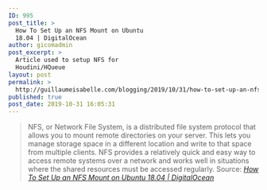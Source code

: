 ```yaml
---
ID: 995
post_title: >
  How To Set Up an NFS Mount on Ubuntu
  18.04 | DigitalOcean
author: gicomadmin
post_excerpt: >
  Article used to setup NFS for
  Houdini/HQueue
layout: post
permalink: >
  http://guillaumeisabelle.com/blogging/2019/10/31/how-to-set-up-an-nfs-mount-on-ubuntu-18-04-digitalocean/
published: true
post_date: 2019-10-31 16:05:31
---
```

> NFS, or Network File System, is a distributed file system protocol that allows you to mount remote directories on your server. This lets you manage storage space in a different location and write to that space from multiple clients. NFS provides a relatively quick and easy way to access remote systems over a network and works well in situations where the shared resources must be accessed regularly. Source: *[How To Set Up an NFS Mount on Ubuntu 18.04 | DigitalOcean][1]*

 [1]: https://www.digitalocean.com/community/tutorials/how-to-set-up-an-nfs-mount-on-ubuntu-18-04